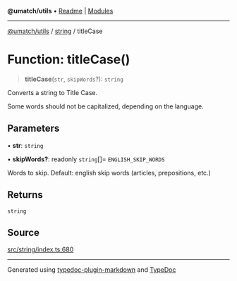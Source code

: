 **@umatch/utils** • [Readme](../../index.md) \| [Modules](../../modules.md)

***

[@umatch/utils](../../modules.md) / [string](../index.md) / titleCase

# Function: titleCase()

> **titleCase**(`str`, `skipWords`?): `string`

Converts a string to Title Case.

Some words should not be capitalized, depending on the language.

## Parameters

• **str**: `string`

• **skipWords?**: readonly `string`[]= `ENGLISH_SKIP_WORDS`

Words to skip. Default: english skip words (articles, prepositions, etc.)

## Returns

`string`

## Source

[src/string/index.ts:680](https://github.com/umatch-oficial/utils/blob/7d512db/src/string/index.ts#L680)

***

Generated using [typedoc-plugin-markdown](https://www.npmjs.com/package/typedoc-plugin-markdown) and [TypeDoc](https://typedoc.org/)
